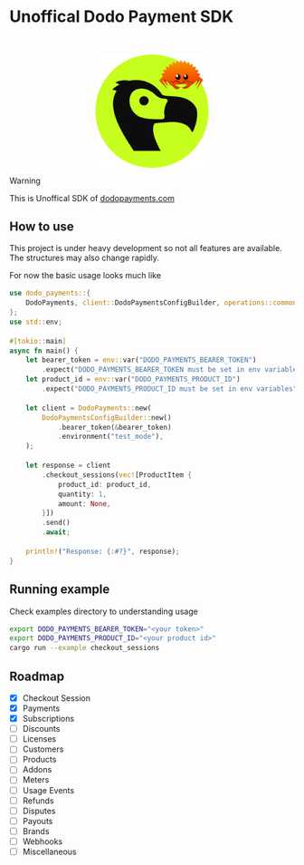 # Unoffical Dodo Payment SDK

<br/>
<p align="center">
<img width="200" height="" alt="Image" src="./dodo.png" align="center"/>
</p>

> [!WARNING]  
> This is Unoffical SDK of [dodopayments.com](https://dodopayments.com/)

## How to use

This project is under heavy development so not all features are available.
The structures may also change rapidly.

For now the basic usage looks much like

```rs
use dodo_payments::{
    DodoPayments, client::DodoPaymentsConfigBuilder, operations::common::structs::ProductItem,
};
use std::env;

#[tokio::main]
async fn main() {
    let bearer_token = env::var("DODO_PAYMENTS_BEARER_TOKEN")
        .expect("DODO_PAYMENTS_BEARER_TOKEN must be set in env variables");
    let product_id = env::var("DODO_PAYMENTS_PRODUCT_ID")
        .expect("DODO_PAYMENTS_PRODUCT_ID must be set in env variables");

    let client = DodoPayments::new(
        DodoPaymentsConfigBuilder::new()
            .bearer_token(&bearer_token)
            .environment("test_mode"),
    );

    let response = client
        .checkout_sessions(vec![ProductItem {
            product_id: product_id,
            quantity: 1,
            amount: None,
        }])
        .send()
        .await;

    println!("Response: {:#?}", response);
}
```

## Running example

Check examples directory to understanding usage

```bash
export DODO_PAYMENTS_BEARER_TOKEN="<your token>"
export DODO_PAYMENTS_PRODUCT_ID="<your product id>"
cargo run --example checkout_sessions
```

## Roadmap

- [x] Checkout Session
- [x] Payments
- [x] Subscriptions
- [ ] Discounts
- [ ] Licenses
- [ ] Customers
- [ ] Products
- [ ] Addons
- [ ] Meters
- [ ] Usage Events
- [ ] Refunds
- [ ] Disputes
- [ ] Payouts
- [ ] Brands
- [ ] Webhooks
- [ ] Miscellaneous
